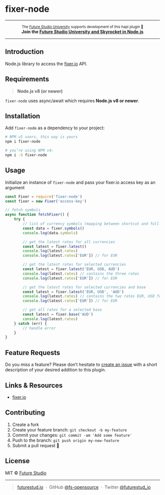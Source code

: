 # fixer-node

------

<p align="center"><sup>The <a href="https://futurestud.io">Future Studio University</a> supports development of this hapi plugin 🚀</sup>
<br><b>
Join the <a href="https://futurestud.io/university">Future Studio University and Skyrocket in Node.js</a></b>
</p>

------


## Introduction
Node.js library to access the [fixer.io](https://fixer.io) API.


## Requirements
> **Node.js v8 (or newer)**

`fixer-node` uses async/await which requires **Node.js v8 or newer**.


## Installation
Add `fixer-node` as a dependency to your project:

```bash
# NPM v5 users, this way is yours
npm i fixer-node

# you’re using NPM v4:
npm i -S fixer-node
```


## Usage
Initialize an instance of `fixer-node` and pass your fixer.io access key as an argument

```js
const Fixer = require('fixer-node')
const fixer = new Fixer('access-key')

// fetch symbols
async function fetchFixer() {
    try {
        // list of currency symbols (mapping between shortcut and full name, e.g. EUR: Euro)
        const data = fixer.symbols()
        console.log(data.symbols)

        // get the latest rates for all currencies
        const latest = fixer.latest()
        console.log(latest.rates)
        console.log(latest.rates['EUR']) // for EUR

        // get the latest rates for selected currencies
        const latest = fixer.latest('EUR, USD, AUD')
        console.log(latest.rates) // contains the three rates
        console.log(latest.rates['EUR']) // for EUR

        // get the latest rates for selected currencies and base
        const latest = fixer.latest('EUR, USD', 'AUD')
        console.log(latest.rates) // contains the two rates EUR, USD for base AUD
        console.log(latest.rates['EUR']) // for EUR

        // get all rates for a selected base
        const latest = fixer.base('AUD')
        console.log(latest.rates)
    } catch (err) {
        // handle error
    }
}
```


## Feature Requests
Do you miss a feature? Please don’t hesitate to
[create an issue](https://github.com/fs-opensource/hapi-pulse/issues) with a short description of your desired addition to this plugin.


## Links & Resources

- [fixer.io](https://fixer.io)


## Contributing

1.  Create a fork
2.  Create your feature branch: `git checkout -b my-feature`
3.  Commit your changes: `git commit -am 'Add some feature'`
4.  Push to the branch: `git push origin my-new-feature`
5.  Submit a pull request 🚀


## License

MIT © [Future Studio](https://futurestud.io)

---

> [futurestud.io](https://futurestud.io) &nbsp;&middot;&nbsp;
> GitHub [@fs-opensource](https://github.com/fs-opensource/) &nbsp;&middot;&nbsp;
> Twitter [@futurestud_io](https://twitter.com/futurestud_io)
